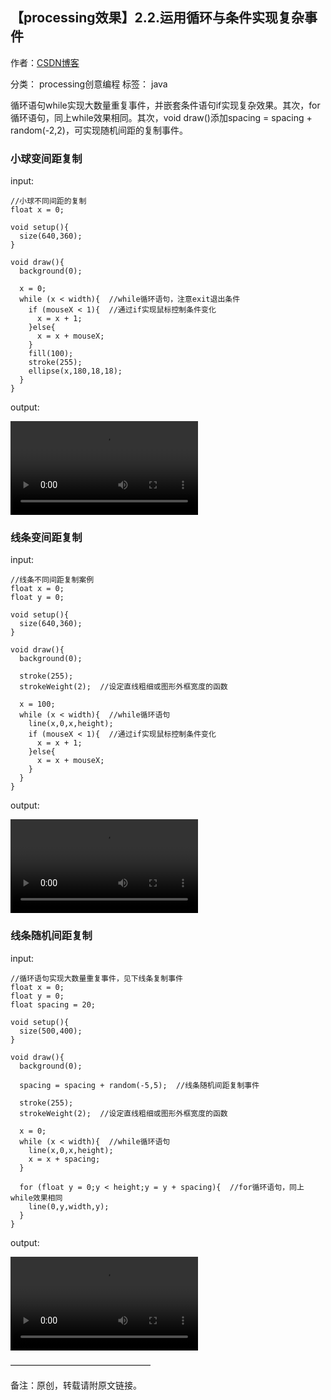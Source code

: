 ## 【processing效果】2.2.运用循环与条件实现复杂事件

作者：[CSDN博客](https://blog.csdn.net/liaowang010)

分类： processing创意编程  标签： java

循环语句while实现大数量重复事件，并嵌套条件语句if实现复杂效果。其次，for循环语句，同上while效果相同。其次，void draw()添加spacing = spacing + random(-2,2)，可实现随机间距的复制事件。

### 小球变间距复制

input:

```
//小球不同间距的复制
float x = 0;
 
void setup(){
  size(640,360);
}
 
void draw(){
  background(0);
  
  x = 0;
  while (x < width){  //while循环语句，注意exit退出条件
    if (mouseX < 1){  //通过if实现鼠标控制条件变化
      x = x + 1;
    }else{
      x = x + mouseX;
    }
    fill(100);
    stroke(255);
    ellipse(x,180,18,18);
  }
}
```

output:

<video src="https://live.csdn.net/v/298411"></video>

### 线条变间距复制

input:

```
//线条不同间距复制案例
float x = 0;
float y = 0;
 
void setup(){
  size(640,360);
}
 
void draw(){
  background(0);
  
  stroke(255);
  strokeWeight(2);  //设定直线粗细或图形外框宽度的函数
  
  x = 100;
  while (x < width){  //while循环语句
    line(x,0,x,height);
    if (mouseX < 1){  //通过if实现鼠标控制条件变化
      x = x + 1;
    }else{
      x = x + mouseX;
    }
  }
}
```

output:

<video src="https://live.csdn.net/v/298413"></video>

### 线条随机间距复制

input:

```
//循环语句实现大数量重复事件，见下线条复制事件
float x = 0;
float y = 0;
float spacing = 20;
 
void setup(){
  size(500,400);
}
 
void draw(){
  background(0);
  
  spacing = spacing + random(-5,5);  //线条随机间距复制事件
  
  stroke(255);
  strokeWeight(2);  //设定直线粗细或图形外框宽度的函数
  
  x = 0;
  while (x < width){  //while循环语句
    line(x,0,x,height);
    x = x + spacing;
  }
  
  for (float y = 0;y < height;y = y + spacing){  //for循环语句，同上while效果相同
    line(0,y,width,y);
  }
}
```

output:

<video src="https://live.csdn.net/v/298421"></video>

————————————————

备注：原创，转载请附原文链接。